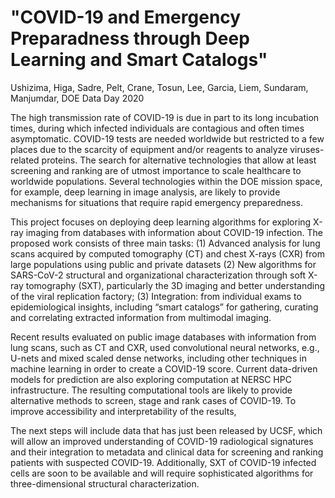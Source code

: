 "COVID-19 and Emergency Preparadness through Deep Learning and Smart Catalogs"
==============================================================================

Ushizima, Higa, Sadre, Pelt, Crane, Tosun, Lee, Garcia, Liem, Sundaram, Manjumdar, DOE Data Day 2020

The high transmission rate of COVID-19 is due in part to its long incubation times, during which infected individuals are contagious and often times asymptomatic. COVID-19 tests are needed worldwide but restricted to a few places due to the scarcity of equipment and/or reagents to analyze viruses-related proteins. The search for alternative technologies that allow at least screening and ranking are of utmost importance to scale healthcare to worldwide populations. Several technologies within the DOE mission space, for example, deep learning in image analysis, are likely to provide mechanisms for situations that require rapid emergency preparedness.

This project focuses on deploying deep learning algorithms for exploring X-ray imaging from databases with information about COVID-19 infection. The proposed work consists of three main tasks: (1) Advanced analysis for lung scans acquired by computed tomography (CT) and chest X-rays (CXR) from large populations using public and private datasets (2) New algorithms for SARS-CoV-2 structural and organizational characterization through soft X-ray tomography (SXT), particularly the 3D imaging and better understanding of the viral replication factory; (3) Integration: from individual exams to epidemiological insights, including “smart catalogs” for gathering, curating and correlating extracted information from multimodal imaging.

Recent results evaluated on public image databases with information from lung scans, such as CT and CXR, used convolutional neural networks, e.g., U-nets and mixed scaled dense networks, including other techniques in machine learning in order to create a COVID-19 score. Current data-driven models for prediction are also exploring computation at NERSC HPC infrastructure. The resulting computational tools are likely to provide alternative methods to screen, stage and rank cases of COVID-19. To improve accessibility and interpretability of the results, <kenny paragraph about smart catalog>

The next steps will include data that has just been released by UCSF, which will allow an improved understanding of COVID-19 radiological signatures and their integration to metadata and clinical data for screening and ranking patients with suspected COVID-19. Additionally, SXT of COVID-19 infected cells are soon to be available and will require sophisticated algorithms for three-dimensional structural characterization.
